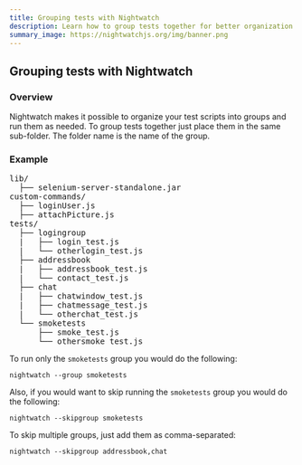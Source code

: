 ```yaml
---
title: Grouping tests with Nightwatch
description: Learn how to group tests together for better organization of the test suite.
summary_image: https://nightwatchjs.org/img/banner.png
---
```


<div class="page-header"><h2>Grouping tests with Nightwatch</h2></div>

### Overview
Nightwatch makes it possible to organize your test scripts into groups and run them as needed. To group tests together just place them in the same sub-folder. The folder name is the name of the group.

### Example
<pre>
lib/
  ├── selenium-server-standalone.jar
custom-commands/
  ├── loginUser.js
  ├── attachPicture.js
tests/
  ├── logingroup
  |   ├── login_test.js
  |   └── otherlogin_test.js
  ├── addressbook
  |   ├── addressbook_test.js
  |   └── contact_test.js
  ├── chat
  |   ├── chatwindow_test.js
  |   ├── chatmessage_test.js
  |   └── otherchat_test.js
  └── smoketests
      ├── smoke_test.js
      └── othersmoke_test.js
</pre>

To run only the `smoketests` group you would do the following:

<pre><code class="language-bash">nightwatch --group smoketests</code></pre>

Also, if you would want to skip running the `smoketests` group you would do the following:

<pre><code class="language-bash">nightwatch --skipgroup smoketests</code></pre>

To skip multiple groups, just add them as comma-separated:

<pre><code class="language-bash">nightwatch --skipgroup addressbook,chat</code></pre>

